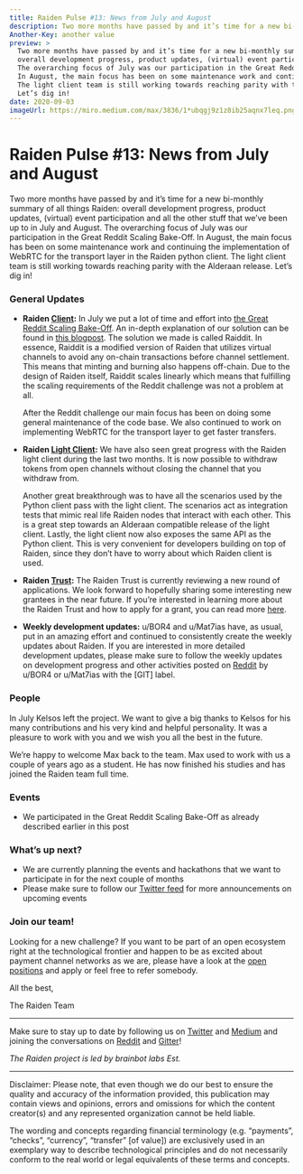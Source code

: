 ```yaml
---
title: Raiden Pulse #13: News from July and August
description: Two more months have passed by and it’s time for a new bi-monthly summary of all things Raiden
Another-Key: another value
preview: >
  Two more months have passed by and it’s time for a new bi-monthly summary of all things Raiden: 
  overall development progress, product updates, (virtual) event participation and all the other stuff that we’ve been up to in July and August.
  The overarching focus of July was our participation in the Great Reddit Scaling Bake-Off.
  In August, the main focus has been on some maintenance work and continuing the implementation of WebRTC for the transport layer in the Raiden python client.
  The light client team is still working towards reaching parity with the Alderaan release.
  Let’s dig in!
date: 2020-09-03
imageUrl: https://miro.medium.com/max/3836/1*ubqgj9z1z8ib25aqnx7leq.png
---
```


# Raiden Pulse #13: News from July and August

Two more months have passed by and it’s time for a new bi-monthly summary of all things Raiden: overall development progress, product updates, (virtual) event participation and all the other stuff that we’ve been up to in July and August. The overarching focus of July was our participation in the Great Reddit Scaling Bake-Off. In August, the main focus has been on some maintenance work and continuing the implementation of WebRTC for the transport layer in the Raiden python client. The light client team is still working towards reaching parity with the Alderaan release. Let’s dig in!


### General Updates

-   **Raiden [Client](https://github.com/raiden-network/raiden):** In July we put a lot of time and effort into [the Great Reddit Scaling Bake-Off](https://www.reddit.com/r/ethereum/comments/hbjx25/the_great_reddit_scaling_bakeoff/). An in-depth explanation of our solution can be found in [this blogpost](https://medium.com/@raiden_network/raiddit-scaling-reddit-community-points-with-raiden-9fe60c14ae47). The solution we made is called Raiddit. In essence, Raiddit is a modified version of Raiden that utilizes virtual channels to avoid any on-chain transactions before channel settlement. This means that minting and burning also happens off-chain. Due to the design of Raiden itself, Raiddit scales linearly which means that fulfilling the scaling requirements of the Reddit challenge was not a problem at all.

    After the Reddit challenge our main focus has been on doing some general maintenance of the code base. We also continued to work on implementing WebRTC for the transport layer to get faster transfers.

-   **Raiden [Light Client](https://github.com/raiden-network/light-client):** We have also seen great progress with the Raiden light client during the last two months. It is now possible to withdraw tokens from open channels without closing the channel that you withdraw from. 

    Another great breakthrough was to have all the scenarios used by the Python client pass with the light client. The scenarios act as integration tests that mimic real life Raiden nodes that interact with each other. This is a great step towards an Alderaan compatible release of the light client. Lastly, the light client now also exposes the same API as the Python client. This is very convenient for developers building on top of Raiden, since they don’t have to worry about which Raiden client is used.

-   **Raiden [Trust](https://www.raidentrust.li/):** The Raiden Trust is currently reviewing a new round of applications. We look forward to hopefully sharing some interesting new grantees in the near future. If you’re interested in learning more about the Raiden Trust and how to apply for a grant, you can read more [here](https://www.raidentrust.li/guidelines.html).
-   **Weekly development updates:** u/BOR4 and u/Mat7ias have, as usual, put in an amazing effort and continued to consistently create the weekly updates about Raiden. If you are interested in more detailed development updates, please make sure to follow the weekly updates on development progress and other activities posted on [Reddit](https://www.reddit.com/r/raidennetwork/) by u/BOR4 or u/Mat7ias with the [GIT] label. 


### People

In July Kelsos left the project. We want to give a big thanks to Kelsos for his many contributions and his very kind and helpful personality. It was a pleasure to work with you and we wish you all the best in the future.

We’re happy to welcome Max back to the team. Max used to work with us a couple of years ago as a student. He has now finished his studies and has joined the Raiden team full time.


### Events
-   We participated in the Great Reddit Scaling Bake-Off as already described earlier in this post


### What’s up next?



-   We are currently planning the events and hackathons that we want to participate in for the next couple of months
-   Please make sure to follow our [Twitter feed](https://twitter.com/raiden_network) for more announcements on upcoming events


### Join our team!

Looking for a new challenge? If you want to be part of an open ecosystem right at the technological frontier and happen to be as excited about payment channel networks as we are, please have a look at the [open positions](https://angel.co/brainbot-group/jobs) and apply or feel free to refer somebody.

All the best,

The Raiden Team

- - - 

Make sure to stay up to date by following us on [Twitter](https://twitter.com/raiden_network) and [Medium](https://medium.com/raiden-network) and joining the conversations on [Reddit](https://www.reddit.com/r/raidennetwork/) and [Gitter](https://gitter.im/raiden-network/raiden)!

_The Raiden project is led by brainbot labs Est._

- - - 

Disclaimer: Please note, that even though we do our best to ensure the quality and accuracy of the information provided, this publication may contain views and opinions, errors and omissions for which the content creator(s) and any represented organization cannot be held liable.

The wording and concepts regarding financial terminology (e.g. “payments”, “checks”, “currency”, “transfer” [of value]) are exclusively used in an exemplary way to describe technological principles and do not necessarily conform to the real world or legal equivalents of these terms and concepts.
